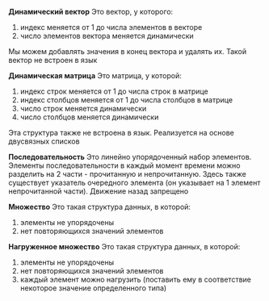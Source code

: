 **Динамический вектор**
Это вектор, у которого:
1. индекс меняется от 1 до числа элементов в векторе
2. число элементов вектора меняется динамически

Мы можем добавлять значения в конец вектора и удалять их. Такой вектор не встроен в язык

**Динамическая матрица**
Это матрица, у которой:
1. индекс строк меняется от 1 до числа строк в матрице
2. индекс столбцов меняется от 1 до числа столбцов в матрице
3. число строк меняется динамически
4. число столбцов меняется динамически

Эта структура также не встроена в язык. Реализуется на основе двусвязных списков

**Последовательность**
Это линейно упорядоченный набор элементов. Элементы последовательности в каждый момент времени можно разделить на 2 части - прочитанную и непрочитанную. Здесь также существует указатель очередного элемента (он указывает на 1 элемент непрочитанной части). Движение назад запрещено

**Множество**
Это такая структура данных, в которой:
1. элементы не упорядочены
2. нет повторяющихся значений элементов

**Нагруженное множество**
Это такая структура данных, в которой:
1. элементы не упорядочены
2. нет повторяющихся значений элементов
3. каждый элемент можно нагрузить (поставить ему в соответствие некоторое значение определенного типа)